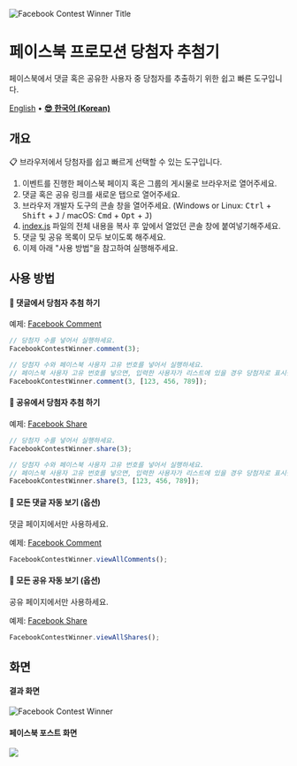 ![Facebook Contest Winner Title](https://1.bp.blogspot.com/-C6_kRLuy3m4/W2l4tkUWmlI/AAAAAAAANGM/0SvXoYTyksEhRG0ipEz0pgppd-YL4QP3ACLcBGAs/s1600/facebook-contest-winner-title.png)

# 페이스북 프로모션 당첨자 추첨기
페이스북에서 댓글 혹은 공유한 사용자 중 당첨자를 추출하기 위한 쉽고 빠른 도구입니다.

[English](readme-en.md) • **[😎 한국어 (Korean)](readme-ko.md)**

## 개요

📋 브라우저에서 당첨자를 쉽고 빠르게 선택할 수 있는 도구입니다.
1. 이벤트를 진행한 페이스북 페이지 혹은 그룹의 게시물로 브라우저로 열어주세요.
2.  댓글 혹은 공유 링크를 새로운 탭으로 열어주세요.
3. 브라우저 개발자 도구의 콘솔 창을 열어주세요. (Windows or Linux: <kbd>Ctrl</kbd> + <kbd>Shift</kbd> + <kbd>J</kbd> / macOS: <kbd>Cmd</kbd> + <kbd>Opt</kbd> + <kbd>J</kbd>)
4. [index.js](https://raw.githubusercontent.com/gaerae/facebook-contest-winner/master/index.js) 파일의 전체 내용을 복사 후 앞에서 열었던 콘솔 창에 붙여넣기해주세요.
5. 댓글 및 공유 목록이 모두 보이도록 해주세요.
6. 이제 아래 "사용 방법"을 참고하여 실행해주세요.

## 사용 방법

#### 🎉 댓글에서 당첨자 추첨 하기

예제: [Facebook Comment](https://www.facebook.com/zuck/posts/10105044271137001)

```javascript
// 당첨자 수를 넣어서 실행하세요.
FacebookContestWinner.comment(3);

// 당첨자 수와 페이스북 사용자 고유 번호를 넣어서 실행하세요.
// 페이스북 사용자 고유 번호를 넣으면, 입력한 사용자가 리스트에 있을 경우 당첨자로 표시됩니다. 
FacebookContestWinner.comment(3, [123, 456, 789]);
```

#### 🎉 공유에서 당첨자 추첨 하기

예제: [Facebook Share](https://www.facebook.com/shares/view?id=10105044271137001)

```javascript
// 당첨자 수를 넣어서 실행하세요.
FacebookContestWinner.share(3);

// 당첨자 수와 페이스북 사용자 고유 번호를 넣어서 실행하세요.
// 페이스북 사용자 고유 번호를 넣으면, 입력한 사용자가 리스트에 있을 경우 당첨자로 표시됩니다. 
FacebookContestWinner.share(3, [123, 456, 789]);
```

#### 📜 모든 댓글 자동 보기 (옵션)
댓글 페이지에서만 사용하세요.

예제: [Facebook Comment](https://www.facebook.com/zuck/posts/10105044271137001)

```javascript
FacebookContestWinner.viewAllComments();
```

#### 📜 모든 공유 자동 보기 (옵션)
공유 페이지에서만 사용하세요.

예제: [Facebook Share](https://www.facebook.com/shares/view?id=10105044271137001)

```javascript
FacebookContestWinner.viewAllShares();
```

## 화면
#### 결과 화면
![Facebook Contest Winner](https://4.bp.blogspot.com/-2ueejgjX-xo/W2l2vZSYlWI/AAAAAAAANGA/DhgO9pnAeoocSia-LN3n-T23IonWYVzLgCLcBGAs/s1600/facebook-contest-winner.png)

#### 페이스북 포스트 화면
![](https://4.bp.blogspot.com/-Wuwh37vH9hY/W2mCigZpI6I/AAAAAAAANGo/_Cc5TJJF50Mop05l6-254l-Vb6j_m2bxgCLcBGAs/s1600/facebook-contest-winner-timeline-ko.png)

